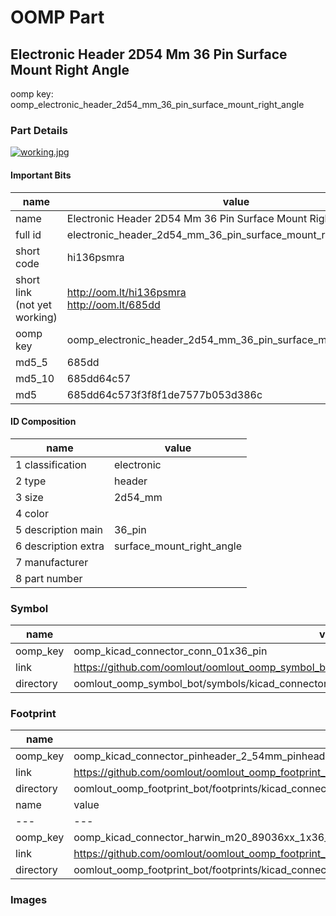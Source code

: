 # OOMP Part  
## Electronic Header 2D54 Mm 36 Pin Surface Mount Right Angle  
  
oomp key: oomp_electronic_header_2d54_mm_36_pin_surface_mount_right_angle  
  
### Part Details  
  
[![working.jpg](working_600.jpg)](working.jpg)  
  
#### Important Bits  
| name | value | 
| --- | --- | 
| name | Electronic Header 2D54 Mm 36 Pin Surface Mount Right Angle | 
| full id | electronic_header_2d54_mm_36_pin_surface_mount_right_angle | 
| short code | hi136psmra | 
| short link<br>(not yet working) | http://oom.lt/hi136psmra<br>http://oom.lt/685dd | 
| oomp key | oomp_electronic_header_2d54_mm_36_pin_surface_mount_right_angle | 
| md5_5 | 685dd | 
| md5_10 | 685dd64c57 | 
| md5 | 685dd64c573f3f8f1de7577b053d386c | 
#### ID Composition  
| name | value | 
| --- | --- | 
| 1 classification | electronic | 
| 2 type | header | 
| 3 size | 2d54_mm | 
| 4 color |  | 
| 5 description main | 36_pin | 
| 6 description extra | surface_mount_right_angle | 
| 7 manufacturer |  | 
| 8 part number |  | 
### Symbol  
| name | value | 
| --- | --- | 
| oomp_key | oomp_kicad_connector_conn_01x36_pin | 
| link | https://github.com/oomlout/oomlout_oomp_symbol_bot/tree/main/symbols/kicad_connector_conn_01x36_pin | 
| directory | oomlout_oomp_symbol_bot/symbols/kicad_connector_conn_01x36_pin//working/working.kicad_sym | 
### Footprint  
| name | value | 
| --- | --- | 
| oomp_key | oomp_kicad_connector_pinheader_2_54mm_pinheader_1x36_p2_54mm_vertical | 
| link | https://github.com/oomlout/oomlout_oomp_footprint_bot/tree/main/foootprntss/kicad_connector_pinheader_2_54mm_pinheader_1x36_p2_54mm_vertical | 
| directory | oomlout_oomp_footprint_bot/footprints/kicad_connector_pinheader_2_54mm_pinheader_1x36_p2_54mm_vertical//working/working.kicad_mod | 
| name | value | 
| --- | --- | 
| oomp_key | oomp_kicad_connector_harwin_m20_89036xx_1x36_p2_54mm_horizontal | 
| link | https://github.com/oomlout/oomlout_oomp_footprint_bot/tree/main/foootprntss/kicad_connector_harwin_m20_89036xx_1x36_p2_54mm_horizontal | 
| directory | oomlout_oomp_footprint_bot/footprints/kicad_connector_harwin_m20_89036xx_1x36_p2_54mm_horizontal//working/working.kicad_mod | 
### Images  

